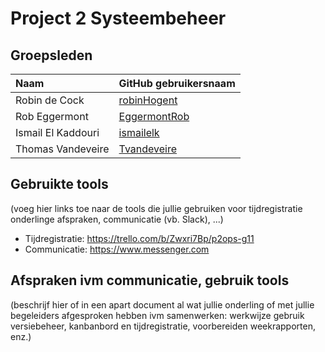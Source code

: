 # Project 2 Systeembeheer

## Groepsleden

| Naam     | GitHub gebruikersnaam                   |
| :---     | :---                                    |
| Robin de Cock | [robinHogent](https://github.com/robinHogent) |
| Rob Eggermont | [EggermontRob](https://github.com/EggermontRob) |
| Ismail El Kaddouri | [ismailelk](https://github.com/ismailelk) |
| Thomas Vandeveire | [Tvandeveire](https://github.com/Tvandeveire) |

## Gebruikte tools

(voeg hier links toe naar de tools die jullie gebruiken voor tijdregistratie onderlinge afspraken, communicatie (vb. Slack), ...)

* Tijdregistratie: <https://trello.com/b/Zwxri7Bp/p2ops-g11>
* Communicatie: <https://www.messenger.com> 


## Afspraken ivm communicatie, gebruik tools

(beschrijf hier of in een apart document al wat jullie onderling of met jullie begeleiders afgesproken hebben ivm samenwerken: werkwijze gebruik versiebeheer, kanbanbord en tijdregistratie, voorbereiden weekrapporten, enz.)
